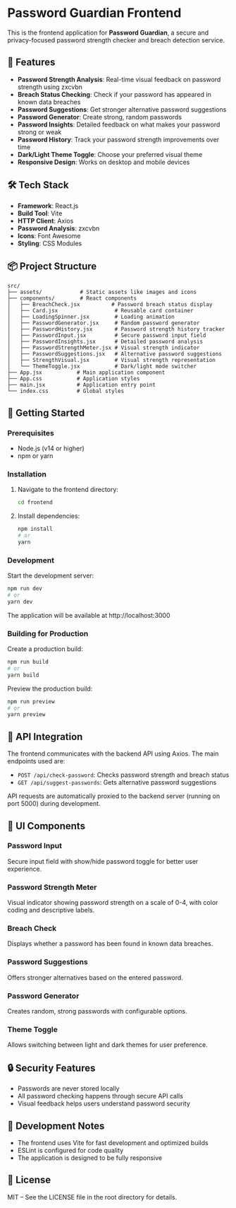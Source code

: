 # Password Guardian Frontend

This is the frontend application for **Password Guardian**, a secure and privacy-focused password strength checker and breach detection service.

## 🔐 Features

- **Password Strength Analysis**: Real-time visual feedback on password strength using zxcvbn
- **Breach Status Checking**: Check if your password has appeared in known data breaches
- **Password Suggestions**: Get stronger alternative password suggestions
- **Password Generator**: Create strong, random passwords
- **Password Insights**: Detailed feedback on what makes your password strong or weak
- **Password History**: Track your password strength improvements over time
- **Dark/Light Theme Toggle**: Choose your preferred visual theme
- **Responsive Design**: Works on desktop and mobile devices

## 🛠️ Tech Stack

- **Framework**: React.js
- **Build Tool**: Vite
- **HTTP Client**: Axios
- **Password Analysis**: zxcvbn
- **Icons**: Font Awesome
- **Styling**: CSS Modules

## 📦 Project Structure

```
src/
├── assets/            # Static assets like images and icons
├── components/        # React components
│   ├── BreachCheck.jsx          # Password breach status display
│   ├── Card.jsx                  # Reusable card container
│   ├── LoadingSpinner.jsx        # Loading animation
│   ├── PasswordGenerator.jsx     # Random password generator
│   ├── PasswordHistory.jsx       # Password strength history tracker
│   ├── PasswordInput.jsx         # Secure password input field
│   ├── PasswordInsights.jsx      # Detailed password analysis
│   ├── PasswordStrengthMeter.jsx # Visual strength indicator
│   ├── PasswordSuggestions.jsx   # Alternative password suggestions
│   ├── StrengthVisual.jsx        # Visual strength representation
│   └── ThemeToggle.jsx           # Dark/light mode switcher
├── App.jsx           # Main application component
├── App.css           # Application styles
├── main.jsx          # Application entry point
└── index.css         # Global styles
```

## 🚀 Getting Started

### Prerequisites

- Node.js (v14 or higher)
- npm or yarn

### Installation

1. Navigate to the frontend directory:
   ```bash
   cd frontend
   ```

2. Install dependencies:
   ```bash
   npm install
   # or
   yarn
   ```

### Development

Start the development server:

```bash
npm run dev
# or
yarn dev
```

The application will be available at http://localhost:3000

### Building for Production

Create a production build:

```bash
npm run build
# or
yarn build
```

Preview the production build:

```bash
npm run preview
# or
yarn preview
```

## 🔄 API Integration

The frontend communicates with the backend API using Axios. The main endpoints used are:

- `POST /api/check-password`: Checks password strength and breach status
- `GET /api/suggest-passwords`: Gets alternative password suggestions

API requests are automatically proxied to the backend server (running on port 5000) during development.

## 🎨 UI Components

### Password Input
Secure input field with show/hide password toggle for better user experience.

### Password Strength Meter
Visual indicator showing password strength on a scale of 0-4, with color coding and descriptive labels.

### Breach Check
Displays whether a password has been found in known data breaches.

### Password Suggestions
Offers stronger alternatives based on the entered password.

### Password Generator
Creates random, strong passwords with configurable options.

### Theme Toggle
Allows switching between light and dark themes for user preference.

## 🔒 Security Features

- Passwords are never stored locally
- All password checking happens through secure API calls
- Visual feedback helps users understand password security

## 🧪 Development Notes

- The frontend uses Vite for fast development and optimized builds
- ESLint is configured for code quality
- The application is designed to be fully responsive

## 📝 License

MIT – See the LICENSE file in the root directory for details.